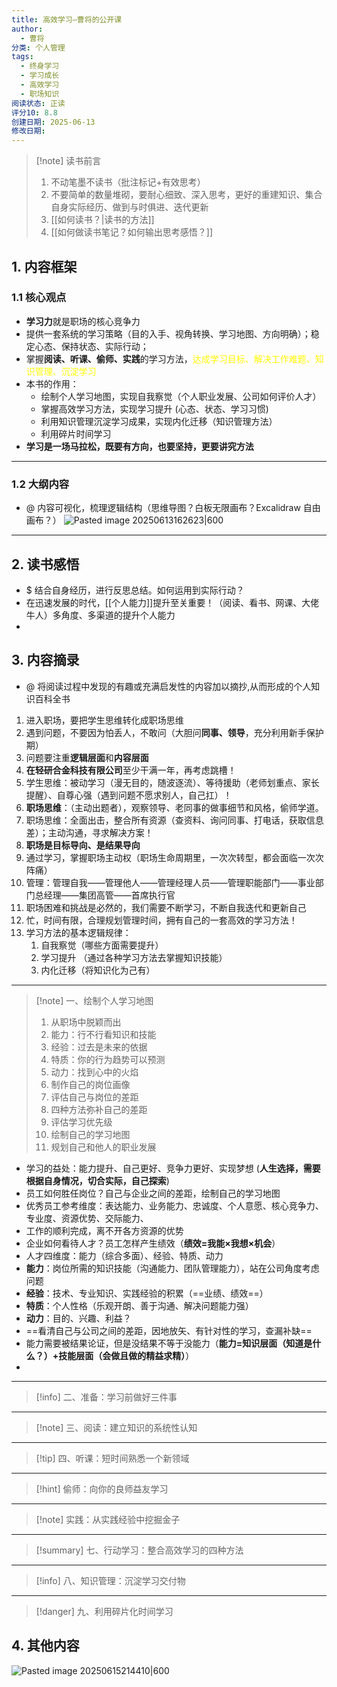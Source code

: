 ```yaml
---
title: 高效学习—曹将的公开课
author:
  - 曹将
分类: 个人管理
tags:
  - 终身学习
  - 学习成长
  - 高效学习
  - 职场知识
阅读状态: 正读
评分10: 8.8
创建日期: 2025-06-13
修改日期:
---
```

> [!note] 读书前言
> 1. 不动笔墨不读书（批注标记+有效思考）
> 2. 不要简单的数量堆砌，要耐心细致、深入思考，更好的重建知识、集合自身实际经历、做到与时俱进、迭代更新
> 3. [[如何读书？|读书的方法]]
> 4. [[如何做读书笔记？如何输出思考感悟？]]
## 1. 内容框架 

### 1.1 核心观点 
- **学习力**就是职场的核心竞争力
- 提供一套系统的学习策略（目的入手、视角转换、学习地图、方向明确）；稳定心态、保持状态、实际行动；
- 掌握**阅读、听课、偷师、实践**的学习方法，<font color="#ffff00">达成学习目标、解决工作难题、知识管理、沉淀学习</font>
- 本书的作用：
	- 绘制个人学习地图，实现自我察觉（个人职业发展、公司如何评价人才）
	- 掌握高效学习方法，实现学习提升 (心态、状态、学习习惯)
	- 利用知识管理沉淀学习成果，实现内化迁移（知识管理方法）
	- 利用碎片时间学习 
- **学习是一场马拉松，既要有方向，也要坚持，更要讲究方法**

---
### 1.2 大纲内容 
- @ 内容可视化，梳理逻辑结构（思维导图？白板无限画布？Excalidraw 自由画布？）
![Pasted image 20250613162623|600](https://fig-1321973591.cos.ap-nanjing.myqcloud.com/Pasted%20image%2020250613162623.png)

---
## 2. 读书感悟 
- $ 结合自身经历，进行反思总结。如何运用到实际行动？
- 在迅速发展的时代，[[个人能力]]提升至关重要！（阅读、看书、网课、大佬牛人）多角度、多渠道的提升个人能力
- 

## 3. 内容摘录 
- @ 将阅读过程中发现的有趣或充满启发性的内容加以摘抄,从而形成的个人知识百科全书
1. 进入职场，要把学生思维转化成职场思维
2. 遇到问题，不要因为怕丢人，不敢问（大胆问**同事、领导**，充分利用新手保护期）
3. 问题要注重**逻辑层面**和**内容层面**
4. **在轻研合金科技有限公司**至少干满一年，再考虑跳槽！
5. 学生思维：被动学习（漫无目的，随波逐流）、等待援助（老师划重点、家长提醒）、自尊心强（遇到问题不愿求别人，自己扛）！
6. **职场思维**：（主动出题者），观察领导、老同事的做事细节和风格，偷师学道。
7. 职场思维：全面出击，整合所有资源（查资料、询问同事、打电话，获取信息差）；主动沟通，寻求解决方案！
8. **职场是目标导向、是结果导向**
9. 通过学习，掌握职场主动权（职场生命周期里，一次次转型，都会面临一次次阵痛）
10. 管理：管理自我——管理他人——管理经理人员——管理职能部门——事业部门总经理——集团高管——首席执行官
11. 职场困难和挑战是必然的，我们需要不断学习，不断自我迭代和更新自己 
12. 忙，时间有限，合理规划管理时间，拥有自己的一套高效的学习方法！
13. 学习方法的基本逻辑规律：
	1. 自我察觉（哪些方面需要提升） 
	2. 学习提升 （通过各种学习方法去掌握知识技能）
	3. 内化迁移（将知识化为己有）
---
> [!note]  一、绘制个人学习地图 
> 1. 从职场中脱颖而出
> 2. 能力：行不行看知识和技能 
> 3. 经验：过去是未来的依据
> 4. 特质：你的行为趋势可以预测 
> 5. 动力：找到心中的火焰 
> 6. 制作自己的岗位画像
> 7. 评估自己与岗位的差距 
> 8. 四种方法弥补自己的差距
> 9. 评估学习优先级
> 10. 绘制自己的学习地图
> 11. 规划自己和他人的职业发展

- 学习的益处：能力提升、自己更好、竞争力更好、实现梦想 (**人生选择，需要根据自身情况，切合实际，自己探索**)
- 员工如何胜任岗位？自己与企业之间的差距，绘制自己的学习地图
- 优秀员工参考维度：表达能力、业务能力、忠诚度、个人意愿、核心竞争力、专业度、资源优势、交际能力、
- 工作的顺利完成，离不开各方资源的优势
- 企业如何看待人才？员工怎样产生绩效（**绩效=我能×我想×机会**）
- 人才四维度：能力（综合多面）、经验、特质、动力
- **能力**：岗位所需的知识技能（沟通能力、团队管理能力），站在公司角度考虑问题
- **经验**：技术、专业知识、实践经验的积累（==业绩、绩效==）
- **特质**：个人性格（乐观开朗、善于沟通、解决问题能力强）
- **动力**：目的、兴趣、利益？
- ==看清自己与公司之间的差距，因地放矢、有针对性的学习，查漏补缺==
- 能力需要被结果论证，但是没结果不等于没能力（**能力=知识层面（知道是什么？）+技能层面（会做且做的精益求精）**）
- 

---
> [!info] 二、准备：学习前做好三件事


---
> [!note] 三、阅读：建立知识的系统性认知 



---
> [!tip] 四、听课：短时间熟悉一个新领域


---
> [!hint] 偷师：向你的良师益友学习



---
> [!note] 实践：从实践经验中挖掘金子


---
> [!summary] 七、行动学习：整合高效学习的四种方法


---
> [!info] 八、知识管理：沉淀学习交付物


---
> [!danger] 九、利用碎片化时间学习 


## 4. 其他内容
![Pasted image 20250615214410|600](https://fig-1321973591.cos.ap-nanjing.myqcloud.com/Pasted%20image%2020250615214410.png)